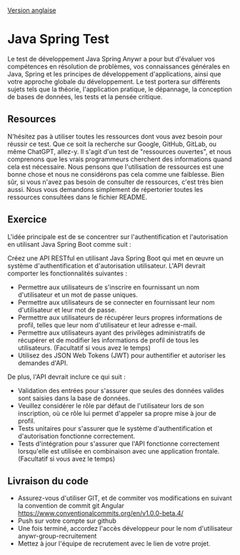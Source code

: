 [Version anglaise](README.md)

# Java Spring Test

Le test de développement Java Spring Anywr a pour but d'évaluer vos compétences en résolution de problèmes, vos connaissances générales en Java, Spring et les principes de développement d'applications, ainsi que votre approche globale du développement. Le test portera sur différents sujets tels que la théorie, l'application pratique, le dépannage, la conception de bases de données, les tests et la pensée critique.

## Resources

N'hésitez pas à utiliser toutes les ressources dont vous avez besoin pour réussir ce test. Que ce soit la recherche sur Google, GitHub, GitLab, ou même ChatGPT, allez-y. Il s'agit d'un test de "ressources ouvertes", et nous comprenons que les vrais programmeurs cherchent des informations quand cela est nécessaire. Nous pensons que l'utilisation de ressources est une bonne chose et nous ne considérons pas cela comme une faiblesse. Bien sûr, si vous n'avez pas besoin de consulter de ressources, c'est très bien aussi. Nous vous demandons simplement de répertorier toutes les ressources consultées dans le fichier README.

## Exercice

L'idée principale est de se concentrer sur l'authentification et l'autorisation en utilisant Java Spring Boot comme suit :

Créez une API RESTful en utilisant Java Spring Boot qui met en œuvre un système d'authentification et d'autorisation utilisateur. L'API devrait comporter les fonctionnalités suivantes :

- Permettre aux utilisateurs de s'inscrire en fournissant un nom d'utilisateur et un mot de passe uniques.
- Permettre aux utilisateurs de se connecter en fournissant leur nom d'utilisateur et leur mot de passe.
- Permettre aux utilisateurs de récupérer leurs propres informations de profil, telles que leur nom d'utilisateur et leur adresse e-mail.
- Permettre aux utilisateurs ayant des privilèges administratifs de récupérer et de modifier les informations de profil de tous les utilisateurs. (Facultatif si vous avez le temps)
- Utilisez des JSON Web Tokens (JWT) pour authentifier et autoriser les demandes d'API.

De plus, l'API devrait inclure ce qui suit :

- Validation des entrées pour s'assurer que seules des données valides sont saisies dans la base de données.
- Veuillez considérer le rôle par défaut de l'utilisateur lors de son inscription, où ce rôle lui permet d'appeler sa propre mise à jour de profil.
- Tests unitaires pour s'assurer que le système d'authentification et d'autorisation fonctionne correctement.
- Tests d'intégration pour s'assurer que l'API fonctionne correctement lorsqu'elle est utilisée en combinaison avec une application frontale. (Facultatif si vous avez le temps)

## Livraison du code
- Assurez-vous d'utiliser GIT, et de commiter vos modifications en suivant la convention de commit git Angular https://www.conventionalcommits.org/en/v1.0.0-beta.4/
- Push sur votre compte sur github
- Une fois terminé, accordez l'accès développeur pour le nom d'utilisateur anywr-group-recruitement
- Mettez à jour l'équipe de recrutement avec le lien de votre projet.